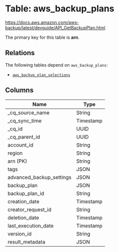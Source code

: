 # Table: aws_backup_plans

https://docs.aws.amazon.com/aws-backup/latest/devguide/API_GetBackupPlan.html

The primary key for this table is **arn**.

## Relations
The following tables depend on `aws_backup_plans`:
  - [`aws_backup_plan_selections`](aws_backup_plan_selections.md)

## Columns
| Name          | Type          |
| ------------- | ------------- |
|_cq_source_name|String|
|_cq_sync_time|Timestamp|
|_cq_id|UUID|
|_cq_parent_id|UUID|
|account_id|String|
|region|String|
|arn (PK)|String|
|tags|JSON|
|advanced_backup_settings|JSON|
|backup_plan|JSON|
|backup_plan_id|String|
|creation_date|Timestamp|
|creator_request_id|String|
|deletion_date|Timestamp|
|last_execution_date|Timestamp|
|version_id|String|
|result_metadata|JSON|